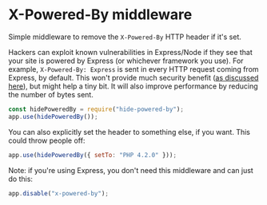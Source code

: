 # X-Powered-By middleware

Simple middleware to remove the `X-Powered-By` HTTP header if it's set.

Hackers can exploit known vulnerabilities in Express/Node if they see that your site is powered by Express (or whichever framework you use). For example, `X-Powered-By: Express` is sent in every HTTP request coming from Express, by default. This won't provide much security benefit ([as discussed here](https://github.com/expressjs/express/pull/2813#issuecomment-159270428)), but might help a tiny bit. It will also improve performance by reducing the number of bytes sent.

```javascript
const hidePoweredBy = require("hide-powered-by");
app.use(hidePoweredBy());
```

You can also explicitly set the header to something else, if you want. This could throw people off:

```javascript
app.use(hidePoweredBy({ setTo: "PHP 4.2.0" }));
```

Note: if you're using Express, you don't need this middleware and can just do this:

```javascript
app.disable("x-powered-by");
```
